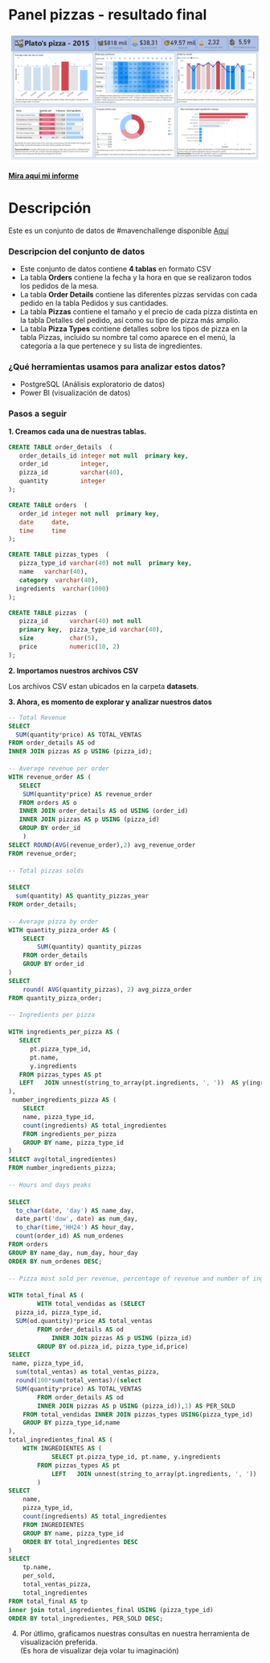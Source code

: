 # Panel pizzas - resultado final 

![enter image description here](https://github.com/Yulivel06/pizza-challenge/blob/main/docu/panel_pizzas.jpg)

  [**Mira aquí mi informe**](https://app.powerbi.com/view?r=eyJrIjoiZDNjNTgzMzctN2NhMy00Mjk1LWE5NzEtYjgyM2UyYzFhZjEwIiwidCI6IjcwOTg2ZWU0LTUzNzktNDU4Ni1iZDIzLTVhOTBiNGVjMmMwZSJ9&pageName=ReportSection)
  

# Descripción 
Este es un conjunto de datos de #mavenchallenge disponible [Aquí](https://www.mavenanalytics.io/data-playground)

### Descripcion del conjunto de datos


-   Este conjunto de datos contiene **4 tablas** en formato CSV
-   La tabla **Orders** contiene la fecha y la hora en que se realizaron todos los pedidos de la mesa.
-   La tabla **Order Details** contiene las diferentes pizzas servidas con cada pedido en la tabla Pedidos y sus cantidades.
-   La tabla **Pizzas** contiene el tamaño y el precio de cada pizza distinta en la tabla Detalles del pedido, así como su tipo de pizza más amplio.
-   La tabla **Pizza Types** contiene detalles sobre los tipos de pizza en la tabla Pizzas, incluido su nombre tal como aparece en el menú, la categoría a la que pertenece y su lista de ingredientes.

### ¿Qué herramientas usamos para analizar estos datos?
- PostgreSQL (Análisis exploratorio de datos)
- Power BI (visualización de datos) 

### Pasos a seguir 

 **1. Creamos cada una de nuestras tablas.**
 ``` sql
CREATE TABLE order_details  (  
    order_details_id integer not null  primary key,  
    order_id         integer,  
	pizza_id         varchar(40),  
	quantity         integer  
);
```
 ``` sql
CREATE TABLE orders  (  
    order_id integer not null  primary key, 
    date     date, 
    time     time
);
```
 ``` sql
CREATE TABLE pizzas_types  (  
    pizza_type_id varchar(40) not null  primary key, 
    name   varchar(40),  
	category  varchar(40),  
   ingredients  varchar(1000)
);
```
 ``` sql
CREATE TABLE pizzas  (  
    pizza_id      varchar(40) not null  
	primary key,  pizza_type_id varchar(40),  
    size          char(5),  
    price         numeric(10, 2)  
);
```

**2. Importamos nuestros archivos CSV**

Los archivos CSV estan ubicados en la carpeta **datasets**.

**3. Ahora, es momento de explorar y analizar nuestros datos**

``` sql
-- Total Revenue  
SELECT  
  SUM(quantity*price) AS TOTAL_VENTAS  
FROM order_details AS od  
INNER JOIN pizzas AS p USING (pizza_id);  
  
-- Average revenue per order  
WITH revenue_order AS (  
   SELECT 
   	SUM(quantity*price) AS revenue_order  
   FROM orders AS o  
   INNER JOIN order_details AS od USING (order_id)  
   INNER JOIN pizzas AS p USING (pizza_id)  
   GROUP BY order_id  
 	)  
SELECT ROUND(AVG(revenue_order),2) avg_revenue_order  
FROM revenue_order;  
  
-- Total pizzas solds  
  
SELECT  
  sum(quantity) AS quantity_pizzas_year  
FROM order_details;  
  
-- Average pizza by order  
WITH quantity_pizza_order AS (  
    SELECT  
    	SUM(quantity) quantity_pizzas  
    FROM order_details  
    GROUP BY order_id  
)  
SELECT 
	round( AVG(quantity_pizzas), 2) avg_pizza_order  
FROM quantity_pizza_order;  
  
-- Ingredients per pizza  
  
WITH ingredients_per_pizza AS (  
   SELECT  
	  pt.pizza_type_id,  
	  pt.name,  
	  y.ingredients  
   FROM pizzas_types AS pt  
   LEFT   JOIN unnest(string_to_array(pt.ingredients, ', '))  AS y(ingredients) ON true
),  
 number_ingredients_pizza AS (  
    SELECT  
 	name, pizza_type_id,  
  	count(ingredients) AS total_ingredientes  
    FROM ingredients_per_pizza  
    GROUP BY name, pizza_type_id  
)  
SELECT avg(total_ingredientes)  
FROM number_ingredients_pizza;  
  
-- Hours and days peaks  
  
SELECT  
  to_char(date, 'day') AS name_day,  
  date_part('dow', date) as num_day,  
  to_char(time,'HH24') AS hour_day,  
  count(order_id) AS num_ordenes  
FROM orders  
GROUP BY name_day, num_day, hour_day  
ORDER BY num_ordenes DESC;  
  
-- Pizza most sold per revenue, percentage of revenue and number of ingredients of each pizza  
  
WITH total_final AS (  
        WITH total_vendidas as (SELECT  
  pizza_id, pizza_type_id,  
  SUM(od.quantity)*price AS total_ventas  
        FROM order_details AS od  
            INNER JOIN pizzas AS p USING (pizza_id)  
        GROUP BY od.pizza_id, pizza_type_id,price)  
SELECT  
 name, pizza_type_id,  
  sum(total_ventas) as total_ventas_pizza,  
  round(100*sum(total_ventas)/(select  
  SUM(quantity*price) AS TOTAL_VENTAS  
        FROM order_details AS od  
        INNER JOIN pizzas AS p USING (pizza_id)),1) AS PER_SOLD  
    FROM total_vendidas INNER JOIN pizzas_types USING(pizza_type_id)  
    GROUP BY pizza_type_id,name  
),  
total_ingredientes_final AS (  
	WITH INGREDIENTES AS (  
    		SELECT pt.pizza_type_id, pt.name, y.ingredients  
  		FROM pizzas_types AS pt  
    		LEFT   JOIN unnest(string_to_array(pt.ingredients, ', '))  AS y(ingredients) ON true
		)  
SELECT  
	name, 
	pizza_type_id,  
  	count(ingredients) AS total_ingredientes  
	FROM INGREDIENTES  
	GROUP BY name, pizza_type_id  
	ORDER BY total_ingredientes DESC  
)  
SELECT 
	tp.name, 
	per_sold, 
	total_ventas_pizza, 
	total_ingredientes  
FROM total_final AS tp 
inner join total_ingredientes_final USING (pizza_type_id)  
ORDER BY total_ingredientes, PER_SOLD DESC;
```


4. Por útlimo, graficamos nuestras consultas en nuestra herramienta de visualización preferida.  
 (Es hora de visualizar deja volar tu imaginación) 
 






 
 

 
